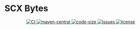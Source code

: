 # SCX Bytes

<p align="center">
    <a target="_blank" href="https://github.com/scx567888/scx-bytes/actions/workflows/ci.yml">
        <img src="https://github.com/scx567888/scx-bytes/actions/workflows/ci.yml/badge.svg" alt="CI"/>
    </a>
    <a target="_blank" href="https://central.sonatype.com/artifact/cool.scx/scx-bytes">
        <img src="https://img.shields.io/maven-central/v/cool.scx/scx-bytes?color=ff69b4" alt="maven-central"/>
    </a>
    <a target="_blank" href="https://github.com/scx567888/scx-bytes">
        <img src="https://img.shields.io/github/languages/code-size/scx567888/scx-bytes?color=orange" alt="code-size"/>
    </a>
    <a target="_blank" href="https://github.com/scx567888/scx-bytes/issues">
        <img src="https://img.shields.io/github/issues/scx567888/scx-bytes" alt="issues"/>
    </a>
    <a target="_blank" href="https://github.com/scx567888/scx-bytes/blob/master/LICENSE">
        <img src="https://img.shields.io/github/license/scx567888/scx-bytes" alt="license"/>
    </a>
</p>